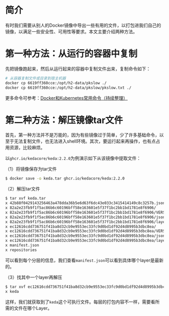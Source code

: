 # 简介

有时我们需要从别人的Docker镜像中导出一些有用的文件，以打包进我们自己的镜像，以满足一些安全性、可用性等要求。本文主要介绍两种方法。



# 第一种方法：从运行的容器中复制

先把镜像跑起来，然后从运行起来的容器中复制文件出来，复制命令如下：

```bash
# 从容器复制文件或目录到宿主机器
docker cp 6619ff360cce:/opt/h2-data/pkslow ./
docker cp 6619ff360cce:/opt/h2-data/pkslow/pkslow.txt ./
```

更多命令可参考：[Docker和Kubernetes常用命令（持续整理）](https://www.pkslow.com/archives/docker-kubernetes-frequently-used-commands)



# 第二种方法：解压镜像tar文件

首先，第一种方法并不是万能的，因为有些镜像过于简单，少了许多基础命令，以至于无法复制文件，也无法进入shell环境。其次，要运行起来再操作，也有点占用资源，比较麻烦。

以`ghcr.io/kedacore/keda:2.2.0`为例演示如下从该镜像中提取文件：

（1）将镜像保存为tar文件

```bash
$ docker save -o keda.tar ghcr.io/kedacore/keda:2.2.0
```

（2）解压tar文件

```bash
$ tar xvf keda.tar 
x 42b88f0429143256463a478dda36b5e6d63f6dc43e033c3415414149c8c3257b.json
x 82a2e23fb9f1f5ac86b6c60196bff58e163601e5f37f1bc2bb1bd1781e8f6906/
x 82a2e23fb9f1f5ac86b6c60196bff58e163601e5f37f1bc2bb1bd1781e8f6906/VERSION
x 82a2e23fb9f1f5ac86b6c60196bff58e163601e5f37f1bc2bb1bd1781e8f6906/json
x 82a2e23fb9f1f5ac86b6c60196bff58e163601e5f37f1bc2bb1bd1781e8f6906/layer.tar
x ec12616cdd736751f41ba8d32cb9e9553ec33fc9d0bd1df92d4d8995b3dbc8ea/
x ec12616cdd736751f41ba8d32cb9e9553ec33fc9d0bd1df92d4d8995b3dbc8ea/VERSION
x ec12616cdd736751f41ba8d32cb9e9553ec33fc9d0bd1df92d4d8995b3dbc8ea/json
x ec12616cdd736751f41ba8d32cb9e9553ec33fc9d0bd1df92d4d8995b3dbc8ea/layer.tar
x manifest.json
x repositories
```

可以看到每个分层的信息，我们查看`manifest.json`可以看到具体哪个layer是最新的。

（3）找其中一个layer再解压

```bash
$ tar xvf ec12616cdd736751f41ba8d32cb9e9553ec33fc9d0bd1df92d4d8995b3dbc8ea/layer.tar
x keda
```

这样，我们就获取到了`keda`这个可执行文件。每层的打包内容不一样，需要看所需的文件在哪个Layer。

